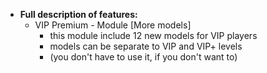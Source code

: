    * **Full description of features:**   
      - VIP Premium - Module [More models]
        - this module include 12 new models for VIP players
        - models can be separate to VIP and VIP+ levels
        - (you don't have to use it, if you don't want to)
